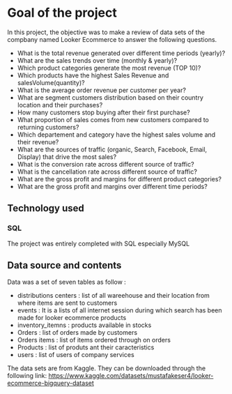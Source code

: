 # Goal of the project

In this project, the objective was to make a review of data sets of the compbany named Looker Ecommerce to answer the following questions.
- What is the total revenue generated over different time periods (yearly)?
- What are the sales trends over time (monthly & yearly)?
- Which product categories generate the most revenue (TOP 10)?
- Which products have the highest Sales Revenue and salesVolume(quantity)?
- What is the average order revenue per customer per year?
- What are segment customers distribution based on their country location and their purchases?
- How many customers stop buying after their first purchase?
- What proportion of sales comes from new customers compared to returning customers?
- Which departement and category have the highest sales volume and their revenue?
- What are the sources of traffic (organic, Search, Facebook, Email, Display) that drive the most sales?
- What is the conversion rate across different source of traffic?
- What is the cancellation rate across different source of traffic?
- What are the gross profit and margins for different product categories?
- What are the gross profit and margins over different time periods?

## Technology used 
### SQL
The project was entirely completed with SQL especially MySQL

## Data source and contents
Data was a set of seven tables as follow :
- distributions centers : list of all wareehouse and their location from where items are sent to customers
- events : It is a lists of all internet session during which search has been made for looker ecommerce products
- inventory_itemns : products available in stocks
- Orders : list of orders made by customers
- Orders items : list of items ordered through on orders
- Products : list of produts ant their caracteristics
- users : list of users of company services

The data sets are from Kaggle. They can be downloaded through the following link:
https://www.kaggle.com/datasets/mustafakeser4/looker-ecommerce-bigquery-dataset



 







